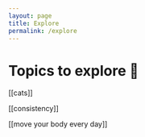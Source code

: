 ```yaml
---
layout: page
title: Explore
permalink: /explore
---
```


# Topics to explore 🌱

[[cats]]

[[consistency]]

[[move your body every day]]